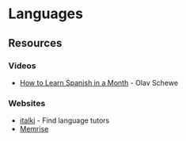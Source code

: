# Languages

## Resources

### Videos

* [How to Learn Spanish in a Month](https://www.youtube.com/watch?v=aZke6Va7kJU) - Olav Schewe

### Websites

* [italki](https://www.italki.com/) - Find language tutors
* [Memrise](https://www.memrise.com/)

